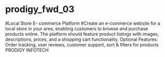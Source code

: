 # prodigy_fwd_03
#Local Store E- commerce Platform
#Create an e-commerce website for a local store in your area, enabling customers to browse and purchase products online. The platform should feature product listings with images, descriptions, prices, and a shopping cart functionality.
Optional Features: Order tracking, user reviews, customer support, sort & filters for products
PRODIGY INFOTECH
